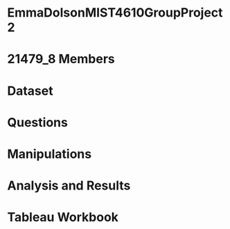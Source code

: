 # EmmaDolsonMIST4610GroupProject2

# 21479_8 Members

# Dataset

# Questions

# Manipulations

# Analysis and Results

# Tableau Workbook
